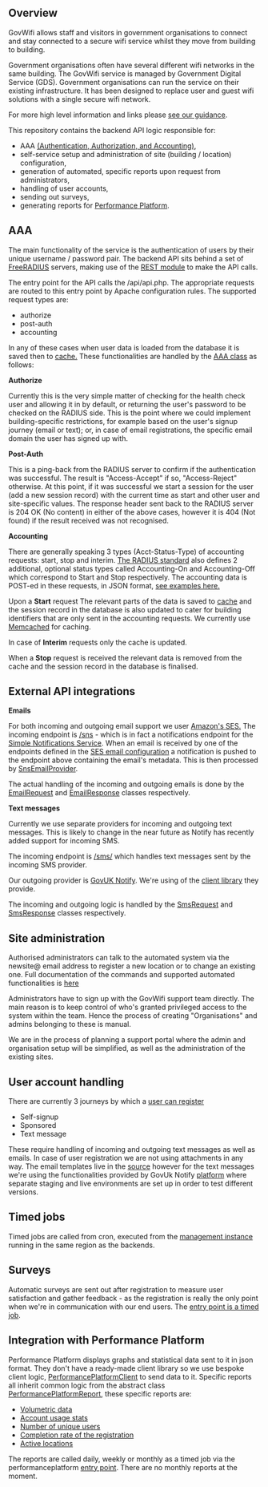 Overview
--------
GovWifi allows staff and visitors in government organisations to connect and stay connected to a secure wifi service 
whilst they move from building to building.

Government organisations often have several different wifi networks in the same building.
The GovWifi service is managed by Government Digital Service (GDS). Government organisations can run the service on
their existing infrastructure. It has been designed to replace user and guest wifi solutions with a single secure
wifi network.

For more high level information and links please
[see our guidance](https://www.gov.uk/government/publications/govwifi/govwifi).

This repository contains the backend API logic responsible for:
- AAA
[(Authentication, Authorization, and Accounting)](http://networkradius.com/doc/3.0.10/concepts/introduction/AAA.html),
- self-service setup and administration of site (building / location) configuration,
- generation of automated, specific reports upon request from administrators,
- handling of user accounts,
- sending out surveys,
- generating reports for [Performance Platform](https://www.gov.uk/performance/govwifi).


AAA
---
The main functionality of the service is the authentication of users by their unique username / password pair. The 
backend API sits behind a set of [FreeRADIUS](http://freeradius.org/) servers, making use of
the [REST module](http://networkradius.com/doc/3.0.10/raddb/mods-available/rest.html) to make the API calls.

The entry point for the API calls the /api/api.php. The appropriate requests are routed to this entry point by Apache
configuration rules. The supported request types are:
- authorize
- post-auth
- accounting

In any of these cases when user data is loaded from the database it is saved then to
[cache.](https://github.com/alphagov/govwifi/blob/master/src/Cache.php) These functionalities are handled by the
[AAA class](https://github.com/alphagov/govwifi/blob/master/src/AAA.php) as follows:

**Authorize**

Currently this is the very simple matter of checking for the health check user and allowing it in by default, or
returning the user's password to be checked on the RADIUS side.
This is the point where we could implement building-specific restrictions, for example based on the user's signup
journey (email or text); or, in case of email registrations, the specific email domain the user has signed up with.

**Post-Auth**

This is a ping-back from the RADIUS server to confirm if the authentication was successful. The result is
"Access-Accept" if so, "Access-Reject" otherwise. At this point, if it was successful we start a session for the user
(add a new session record) with the current time as start and other user and site-specific values.
The response header sent back to the RADIUS server is 204 OK (No content) in either of the above cases, however it
is 404 (Not found) if the result received was not recognised.

**Accounting**

There are generally speaking 3 types (Acct-Status-Type) of accounting requests: start, stop and interim.
[The RADIUS standard](https://tools.ietf.org/html/rfc2866) also defines 2 additional, optional status types called
Accounting-On and Accounting-Off which correspond to Start and Stop respectively.
The accounting data is POST-ed in these requests, in JSON format,
[see examples here.](https://github.com/alphagov/govwifi/tree/master/tests/acceptance/config)

Upon a **Start** request The relevant parts of the data is saved
to [cache](https://github.com/alphagov/govwifi/blob/master/src/Cache.php)
and the session record in the database is also updated to cater for building identifiers that are only sent in the
accounting requests. We currently use [Memcached](https://memcached.org/) for caching.

In case of **Interim** requests only the cache is updated.

When a **Stop** request is received the relevant data is removed from the cache and the session record in the database is
finalised.

External API integrations
-------------------------
**Emails**

For both incoming and outgoing email support we user [Amazon's SES.](https://aws.amazon.com/ses/)
The incoming endpoint is [/sns](https://github.com/alphagov/govwifi/blob/master/src/sns/index.php) - which is in fact a
notifications endpoint for the [Simple Notifications Service](https://aws.amazon.com/sns/). When an email is received by
one of the endpoints defined in the
[SES email configuration](https://github.com/alphagov/govwifi-terraform/blob/master/govwifi-emails/emails.tf) a
notification is pushed to the endpoint above containing the email's metadata. This is then processed by
[SnsEmailProvider](https://github.com/alphagov/govwifi/blob/master/src/providers/SnsEmailProvider.php).

The actual handling of the incoming and outgoing emails is done by the
[EmailRequest](https://github.com/alphagov/govwifi/blob/master/src/EmailRequest.php) and
[EmailResponse](https://github.com/alphagov/govwifi/blob/master/src/EmailResponse.php) classes respectively.

**Text messages**

Currently we use separate providers for incoming and outgoing text messages. This is likely to change in the near future
as Notify has recently added support for incoming SMS.

The incoming endpoint is [/sms/](https://github.com/alphagov/govwifi/blob/master/src/sms/index.php) which handles text
messages sent by the incoming SMS provider.

Our outgoing provider is [GovUK Notify](https://www.notifications.service.gov.uk/). We're using of the
[client library](https://github.com/alphagov/notifications-php-client) they provide.

The incoming and outgoing logic is handled by the
[SmsRequest](https://github.com/alphagov/govwifi/blob/master/src/SmsRequest.php) and
[SmsResponse](https://github.com/alphagov/govwifi/blob/master/src/SmsResponse.php) classes respectively.

Site administration
-------------------
Authorised administrators can talk to the automated system via the newsite@ email address to register a new location or
to change an existing one. Full documentation of the commands and supported automated functionalities is
[here](https://www.gov.uk/guidance/set-up-govwifi-on-your-infrastructure)

Administrators have to sign up with the GovWifi support team directly. The main reason is to keep control of who's
granted privileged access to the system within the team. Hence the process of creating "Organisations" and admins
belonging to these is manual.

We are in the process of planning a support portal where the admin and organisation setup will be simplified, as well
as the administration of the existing sites.

User account handling
---------------------
There are currently 3 journeys by which a [user can register](https://www.gov.uk/govwifi)
- Self-signup
- Sponsored
- Text message

These require handling of incoming and outgoing text messages as well as emails. In case of user registration we are
not using attachments in any way.
The email templates live in the [source](https://github.com/alphagov/govwifi/tree/master/templates/email) however for
the text messages we're using the functionalities provided by GovUk Notify
[platform](https://www.notifications.service.gov.uk) where separate staging and live environments are set up in order
to test different versions.

Timed jobs
----------
Timed jobs are called from cron, executed from the
[management instance](https://github.com/alphagov/govwifi-terraform/blob/master/govwifi-backend/management.tf) running in
the same region as the backends.

Surveys
-------
Automatic surveys are sent out after registration to measure user satisfaction and gather feedback - as the registration
is really the only point when we're in communication with our end users. The
[entry point is a timed job](https://github.com/alphagov/govwifi/blob/master/src/timedjobs/survey/index.php).

Integration with Performance Platform
-------------------------------------
Performance Platform displays graphs and statistical data sent to it in json format. They don't have a ready-made client
library so we use bespoke client logic,
[PerformancePlatformClient](https://github.com/alphagov/govwifi/blob/master/src/PerformancePlatformClient.php) to send
data to it.
Specific reports all inherit common logic from the abstract class
[PerformancePlatformReport](https://github.com/alphagov/govwifi/blob/master/src/PerformancePlatformReport.php), these
specific reports are:
- [Volumetric data](https://github.com/alphagov/govwifi/blob/master/src/ReportVolumetrics.php)
- [Account usage stats](https://github.com/alphagov/govwifi/blob/master/src/ReportAccountUsage.php)
- [Number of unique users](https://github.com/alphagov/govwifi/blob/master/src/ReportUniqueUsers.php)
- [Completion rate of the registration](https://github.com/alphagov/govwifi/blob/master/src/ReportCompletionRate.php)
- [Active locations](https://github.com/alphagov/govwifi/blob/master/src/ReportActiveLocations.php)

The reports are called daily, weekly or monthly as a timed job via the performanceplatform
[entry point](https://github.com/alphagov/govwifi/blob/master/src/timedjobs/performanceplatform/index.php).
There are no monthly reports at the moment.
